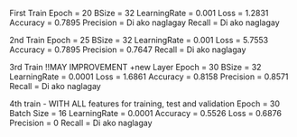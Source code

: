 First Train
Epoch = 20
BSize = 32
LearningRate = 0.001
Loss = 1.2831
Accuracy = 0.7895
Precision = Di ako naglagay
Recall = Di ako naglagay 


2nd Train
Epoch = 25
BSize = 32
LearningRate = 0.001
Loss = 5.7553
Accuracy = 0.7895
Precision =  0.7647
Recall = Di ako naglagay 


3rd Train !!MAY IMPROVEMENT
+new Layer
Epoch = 30
BSize = 32
LearningRate = 0.0001
Loss = 1.6861
Accuracy = 0.8158
Precision =  0.8571
Recall = Di ako naglagay 

4th train - WITH ALL features for training, test and validation
Epoch = 30
Batch Size = 16
LearningRate = 0.0001
Accuracy = 0.5526
Loss = 0.6876
Precision = 0
Recall = Di ako naglagay 
